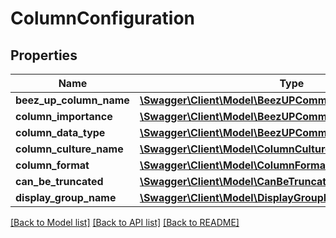 # ColumnConfiguration

## Properties
Name | Type | Description | Notes
------------ | ------------- | ------------- | -------------
**beez_up_column_name** | [**\Swagger\Client\Model\BeezUPCommonBeezUPColumnName**](BeezUPCommonBeezUPColumnName.md) |  | [optional] 
**column_importance** | [**\Swagger\Client\Model\BeezUPCommonColumnImportance**](BeezUPCommonColumnImportance.md) |  | 
**column_data_type** | [**\Swagger\Client\Model\BeezUPCommonColumnDataType**](BeezUPCommonColumnDataType.md) |  | 
**column_culture_name** | [**\Swagger\Client\Model\ColumnCultureName**](ColumnCultureName.md) |  | [optional] 
**column_format** | [**\Swagger\Client\Model\ColumnFormat**](ColumnFormat.md) |  | [optional] 
**can_be_truncated** | [**\Swagger\Client\Model\CanBeTruncated**](CanBeTruncated.md) |  | [optional] 
**display_group_name** | [**\Swagger\Client\Model\DisplayGroupName**](DisplayGroupName.md) |  | [optional] 

[[Back to Model list]](../README.md#documentation-for-models) [[Back to API list]](../README.md#documentation-for-api-endpoints) [[Back to README]](../README.md)


